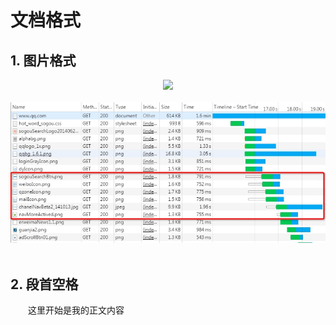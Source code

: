 
# 文档格式

## 1. 图片格式



<div align="center"> <img src="../pics/hash-to-badlink.png" width=""/></div><br/>

<div align="center"> <img src="pics/http2-tcp.jpg" width=""/></div><br/>




## 2. 段首空格
　　这里开始是我的正文内容
　　
　　
　　